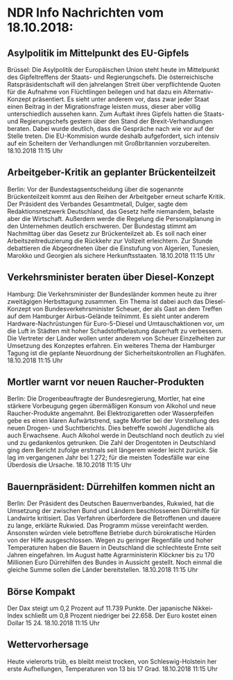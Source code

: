 # NDR Info Nachrichten vom 18.10.2018:


## Asylpolitik im Mittelpunkt des EU-Gipfels
Brüssel: Die Asylpolitik der Europäischen Union steht heute im Mittelpunkt des Gipfeltreffens der Staats- und Regierungschefs. Die österreichische Ratspräsidentschaft will den jahrelangen Streit über verpflichtende Quoten für die Aufnahme von Flüchtlingen beilegen und hat dazu ein Alternativ-Konzept präsentiert. Es sieht unter anderem vor, dass zwar jeder Staat einen Beitrag in der Migrationsfrage leisten muss, dieser aber völlig unterschiedlich aussehen kann. Zum Auftakt ihres Gipfels hatten die Staats- und Regierungschefs gestern über den Stand der Brexit-Verhandlungen beraten. Dabei wurde deutlich, dass die Gespräche nach wie vor auf der Stelle treten. Die EU-Kommision wurde deshalb aufgefordert, sich intensiv auf ein Scheitern der Verhandlungen mit Großbritannien vorzubereiten. 18.10.2018 11:15 Uhr 

## Arbeitgeber-Kritik an geplanter Brückenteilzeit
Berlin: Vor der Bundestagsentscheidung über die sogenannte Brückenteilzeit kommt aus den Reihen der Arbeitgeber erneut scharfe Kritik. Der Präsident des Verbandes Gesamtmetall, Dulger, sagte dem Redaktionsnetzwerk Deutschland, das Gesetz helfe niemandem, belaste aber die Wirtschaft. Außerdem werde die Regelung die Personalplanung in den Unternehmen deutlich erschweren. Der Bundestag stimmt am Nachmittag über das Gesetz zur Brückenteilzeit ab. Es soll nach einer Arbeitszeitreduzierung die Rückkehr zur Vollzeit erleichtern. Zur Stunde debattieren die Abgeordneten über die Einstufung von Algerien, Tunesien, Marokko und Georgien als sichere Herkunftsstaaten. 18.10.2018 11:15 Uhr 

## Verkehrsminister beraten über Diesel-Konzept
Hamburg: 	Die Verkehrsminister der Bundesländer kommen heute zu ihrer zweitägigen Herbsttagung zusammen. Ein Thema ist dabei auch das Diesel-Konzept von Bundesverkehrsminister Scheuer, der als Gast an dem Treffen auf dem Hamburger Airbus-Gelände teilnimmt. Es sieht unter anderem Hardware-Nachrüstungen für Euro-5-Diesel und Umtauschaktionen vor, um die Luft in Städten mit hoher Schadstoffbelastung dauerhaft zu verbessern. Die Vertreter der Länder wollen unter anderem von Scheuer Einzelheiten zur Umsetzung des Konzeptes erfahren. Ein weiteres Thema der Hamburger Tagung ist die geplante Neuordnung der Sicherheitskontrollen an Flughäfen. 18.10.2018 11:15 Uhr 

## Mortler warnt vor neuen Raucher-Produkten
Berlin: 	Die Drogenbeauftragte der Bundesregierung, Mortler, hat eine stärkere Vorbeugung gegen übermäßigen Konsum von Alkohol und neue Raucher-Produkte angemahnt. Bei Elektrozigaretten oder Wasserpfeifen gebe es einen klaren Aufwärtstrend, sagte Mortler bei der Vorstellung des neuen Drogen- und Suchtberichts. Dies betreffe sowohl Jugendliche als auch Erwachsene. Auch Alkohol werde in Deutschland noch deutlich zu viel und zu gedankenlos getrunken. Die Zahl der Drogentoten in Deutschland ging dem Bericht zufolge erstmals seit längerem wieder leicht zurück. Sie lag im vergangenen Jahr bei 1.272; für die meisten Todesfälle war eine Überdosis die Ursache. 18.10.2018 11:15 Uhr 

## Bauernpräsident: Dürrehilfen kommen nicht an
Berlin: Der Präsident des Deutschen Bauernverbandes, Rukwied, hat die Umsetzung der zwischen Bund und Ländern beschlossenen Dürrehilfe für Landwirte kritisiert. Das Verfahren überfordere die Betroffenen und dauere zu lange, erklärte Rukwied. Das Programm müsse vereinfacht werden. Ansonsten würden viele betroffene Betriebe durch bürokratische Hürden von der Hilfe ausgeschlossen. Wegen zu geringer Regenfälle und hoher Temperaturen haben die Bauern in Deutschland die schlechteste Ernte seit Jahren eingefahren. Im August hatte Agrarministerin Klöckner bis zu 170 Millionen Euro Dürrehilfen des Bundes in Aussicht gestellt. Noch einmal die gleiche Summe sollen die Länder bereitstellen. 18.10.2018 11:15 Uhr 

## Börse Kompakt
Der Dax steigt um 0,2 Prozent auf 11.739 Punkte. Der japanische Nikkei-Index schließt um 0,8 Prozent  niedriger bei 22.658. Der Euro kostet einen Dollar 15 24. 18.10.2018 11:15 Uhr 

## Wettervorhersage
Heute vielerorts trüb, es bleibt meist trocken, von Schleswig-Holstein her erste Aufhellungen, Temperaturen von 13 bis 17 Grad. 18.10.2018 11:15 Uhr 
